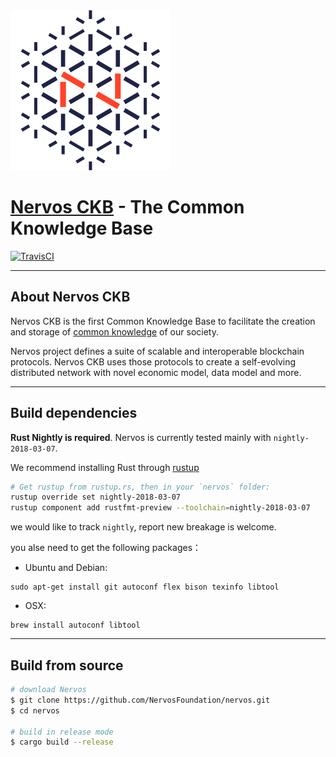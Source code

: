 <img src="https://raw.githubusercontent.com/poshboytl/tuchuang/master/nervos-logo-dark.png" width="256">

# [Nervos CKB]() - The Common Knowledge Base

[![TravisCI](https://travis-ci.com/NervosFoundation/nervos.svg?token=y9uR6ygmT3geQaMJ4jpJ&branch=develop)](https://travis-ci.com/NervosFoundation/nervos)

----

## About Nervos CKB

Nervos CKB is the first Common Knowledge Base to facilitate the creation and storage of [common knowledge](https://en.wikipedia.org/wiki/Common_knowledge_(logic)) of our society.

Nervos project defines a suite of scalable and interoperable blockchain protocols. Nervos CKB uses those protocols to create a self-evolving distributed network with novel economic model, data model and more.

----

## Build dependencies

**Rust Nightly is required**. Nervos is currently tested mainly with `nightly-2018-03-07`.

We recommend installing Rust through [rustup](https://www.rustup.rs/)

```bash
# Get rustup from rustup.rs, then in your `nervos` folder:
rustup override set nightly-2018-03-07
rustup component add rustfmt-preview --toolchain=nightly-2018-03-07
```

we would like to track `nightly`, report new breakage is welcome.

you alse need to get the following packages：

* Ubuntu and Debian:
```shell
sudo apt-get install git autoconf flex bison texinfo libtool
```

* OSX:
```shell
brew install autoconf libtool
```


----

## Build from source
```bash
# download Nervos
$ git clone https://github.com/NervosFoundation/nervos.git
$ cd nervos

# build in release mode
$ cargo build --release
```
